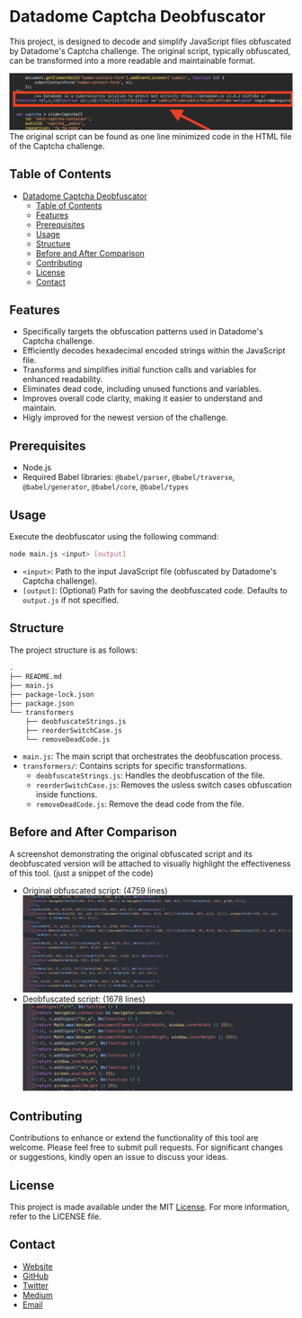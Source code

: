 # Datadome Captcha Deobfuscator

This project, is designed to decode and simplify JavaScript files obfuscated by Datadome's Captcha challenge. The original script, typically obfuscated, can be transformed into a more readable and maintainable format.

![Original script location](img/originalScriptLocation.png)
The original script can be found as one line minimized code in the HTML file of the Captcha challenge.

## Table of Contents
- [Datadome Captcha Deobfuscator](#datadome-captcha-deobfuscator)
  - [Table of Contents](#table-of-contents)
  - [Features](#features)
  - [Prerequisites](#prerequisites)
  - [Usage](#usage)
  - [Structure](#structure)
  - [Before and After Comparison](#before-and-after-comparison)
  - [Contributing](#contributing)
  - [License](#license)
  - [Contact](#contact)

## Features
- Specifically targets the obfuscation patterns used in Datadome's Captcha challenge.
- Efficiently decodes hexadecimal encoded strings within the JavaScript file.
- Transforms and simplifies initial function calls and variables for enhanced readability.
- Eliminates dead code, including unused functions and variables.
- Improves overall code clarity, making it easier to understand and maintain.
- Higly improved for the newest version of the challenge.

## Prerequisites
- Node.js
- Required Babel libraries: `@babel/parser`, `@babel/traverse`, `@babel/generator`, `@babel/core`, `@babel/types`

## Usage
Execute the deobfuscator using the following command:
```bash
node main.js <input> [output]
```
- `<input>`: Path to the input JavaScript file (obfuscated by Datadome's Captcha challenge).
- `[output]`: (Optional) Path for saving the deobfuscated code. Defaults to `output.js` if not specified.

## Structure
The project structure is as follows:
```
.
├── README.md
├── main.js
├── package-lock.json
├── package.json
└── transformers
    ├── deobfuscateStrings.js
    ├── reorderSwitchCase.js
    └── removeDeadCode.js
```

- `main.js`: The main script that orchestrates the deobfuscation process.
- `transformers/`: Contains scripts for specific transformations.
    - `deobfuscateStrings.js`: Handles the deobfuscation of the file.
    - `reorderSwitchCase.js`: Removes the usless switch cases obfuscation inside functions.
    - `removeDeadCode.js`: Remove the dead code from the file.

## Before and After Comparison
A screenshot demonstrating the original obfuscated script and its deobfuscated version will be attached to visually highlight the effectiveness of this tool. (just a snippet of the code)
- Original obfuscated script: (4759 lines)
  ![Original obfuscated script](img/obfuscated.png)
- Deobfuscated script: (1678 lines)
  ![Deobfuscated script](img/deobfuscated.png)

## Contributing
Contributions to enhance or extend the functionality of this tool are welcome. Please feel free to submit pull requests. For significant changes or suggestions, kindly open an issue to discuss your ideas.

## License
This project is made available under the MIT [License](LICENSE). For more information, refer to the LICENSE file.

## Contact
- [Website](https://glizzykingdreko.github.io)
- [GitHub](https://github.com/glizzykingdreko)
- [Twitter](https://mobile.twitter.com/glizzykingdreko)
- [Medium](https://medium.com/@glizzykingdreko)
- [Email](mailto:glizzykingdreko@protonmail.com)
